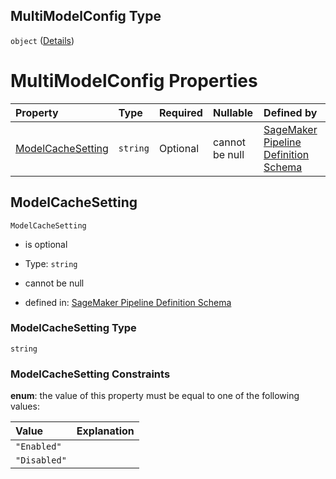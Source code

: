 ## MultiModelConfig Type

`object` ([Details](pipeline-definition-definitions-containerdefinition-properties-multimodelconfig.md))

# MultiModelConfig Properties

| Property                                | Type     | Required | Nullable       | Defined by                                                                                                                                                                                                                                                                                                                                            |
| :-------------------------------------- | :------- | :------- | :------------- | :---------------------------------------------------------------------------------------------------------------------------------------------------------------------------------------------------------------------------------------------------------------------------------------------------------------------------------------------------- |
| [ModelCacheSetting](#modelcachesetting) | `string` | Optional | cannot be null | [SageMaker Pipeline Definition Schema](pipeline-definition-definitions-containerdefinition-properties-multimodelconfig-properties-modelcachesetting.md "https://github.com/jerrypeng7773/sagemaker-model-building-pipeline-definition-JSON-schema/schema/#/definitions/ContainerDefinition/properties/MultiModelConfig/properties/ModelCacheSetting") |

## ModelCacheSetting



`ModelCacheSetting`

*   is optional

*   Type: `string`

*   cannot be null

*   defined in: [SageMaker Pipeline Definition Schema](pipeline-definition-definitions-containerdefinition-properties-multimodelconfig-properties-modelcachesetting.md "https://github.com/jerrypeng7773/sagemaker-model-building-pipeline-definition-JSON-schema/schema/#/definitions/ContainerDefinition/properties/MultiModelConfig/properties/ModelCacheSetting")

### ModelCacheSetting Type

`string`

### ModelCacheSetting Constraints

**enum**: the value of this property must be equal to one of the following values:

| Value        | Explanation |
| :----------- | :---------- |
| `"Enabled"`  |             |
| `"Disabled"` |             |
